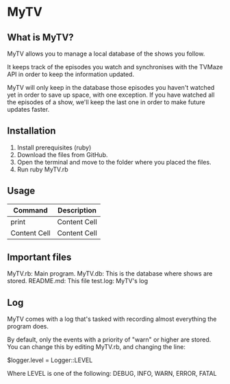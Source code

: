 # MyTV

## What is MyTV?

MyTV allows you to manage a local database of the shows you follow.

It keeps track of the episodes you watch and synchronises with the TVMaze API in order to keep the information updated.

MyTV will only keep in the database those episodes you haven't watched yet in order to save up space, with one exception. If you have watched all the episodes of a show, we'll keep the last one in order to make future updates faster.

## Installation

1. Install prerequisites (ruby)
2. Download the files from GitHub.
3. Open the terminal and move to the folder where you placed the files.
4. Run ruby MyTV.rb

## Usage

| Command       | Description   |
| ------------- | ------------- |
| print         | Content Cell  |
| Content Cell  | Content Cell  |

## Important files
MyTV.rb: Main program.
MyTV.db: This is the database where shows are stored.
README.md: This file
test.log: MyTV's log

## Log

MyTV comes with a log that's tasked with recording almost everything the program does.

By default, only the events with a priority of "warn" or higher are stored. You can change this by editing MyTV.rb, and changing the line:

$logger.level = Logger::LEVEL

Where LEVEL is one of the following:
DEBUG, INFO, WARN, ERROR, FATAL